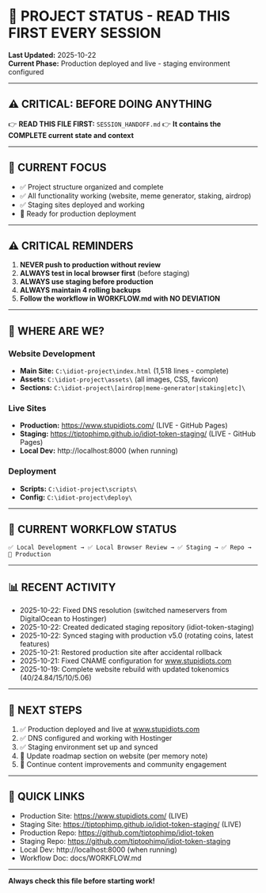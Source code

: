 # 📌 PROJECT STATUS - READ THIS FIRST EVERY SESSION

**Last Updated:** 2025-10-22  
**Current Phase:** Production deployed and live - staging environment configured  

---

## ⚠️ CRITICAL: BEFORE DOING ANYTHING
👉 **READ THIS FILE FIRST:** `SESSION_HANDOFF.md`
👉 **It contains the COMPLETE current state and context**

---

## 🎯 CURRENT FOCUS
- ✅ Project structure organized and complete
- ✅ All functionality working (website, meme generator, staking, airdrop)
- ✅ Staging sites deployed and working
- 🎯 Ready for production deployment

---

## ⚠️ CRITICAL REMINDERS
1. **NEVER push to production without review**
2. **ALWAYS test in local browser first** (before staging)
3. **ALWAYS use staging before production**
4. **ALWAYS maintain 4 rolling backups**
5. **Follow the workflow in WORKFLOW.md with NO DEVIATION**

---

## 📍 WHERE ARE WE?

### Website Development
- **Main Site:** `C:\idiot-project\index.html` (1,518 lines - complete)
- **Assets:** `C:\idiot-project\assets\` (all images, CSS, favicon)
- **Sections:** `C:\idiot-project\[airdrop|meme-generator|staking|etc]\`

### Live Sites
- **Production:** https://www.stupidiots.com/ (LIVE - GitHub Pages)
- **Staging:** https://tiptophimp.github.io/idiot-token-staging/ (LIVE - GitHub Pages)
- **Local Dev:** http://localhost:8000 (when running)

### Deployment
- **Scripts:** `C:\idiot-project\scripts\`
- **Config:** `C:\idiot-project\deploy\`

---

## 🔄 CURRENT WORKFLOW STATUS
```
✅ Local Development → ✅ Local Browser Review → ✅ Staging → ✅ Repo → 🎯 Production
```

---

## 📊 RECENT ACTIVITY
- 2025-10-22: Fixed DNS resolution (switched nameservers from DigitalOcean to Hostinger)
- 2025-10-22: Created dedicated staging repository (idiot-token-staging)
- 2025-10-22: Synced staging with production v5.0 (rotating coins, latest features)
- 2025-10-21: Restored production site after accidental rollback
- 2025-10-21: Fixed CNAME configuration for www.stupidiots.com
- 2025-10-19: Complete website rebuild with updated tokenomics (40/24.84/15/10/5.06)

---

## 🎯 NEXT STEPS
1. ✅ Production deployed and live at www.stupidiots.com
2. ✅ DNS configured and working with Hostinger
3. ✅ Staging environment set up and synced
4. 🎯 Update roadmap section on website (per memory note)
5. 🎯 Continue content improvements and community engagement

---

## 🔗 QUICK LINKS
- Production Site: https://www.stupidiots.com/ (LIVE)
- Staging Site: https://tiptophimp.github.io/idiot-token-staging/ (LIVE)
- Production Repo: https://github.com/tiptophimp/idiot-token
- Staging Repo: https://github.com/tiptophimp/idiot-token-staging
- Local Dev: http://localhost:8000 (when running)
- Workflow Doc: docs/WORKFLOW.md

---

**Always check this file before starting work!**

